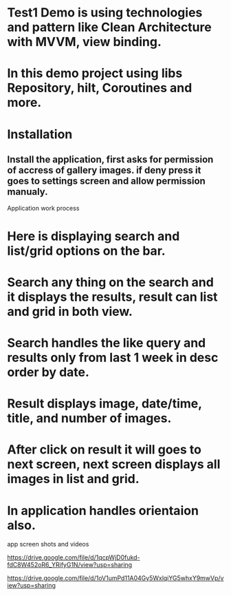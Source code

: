 # Test1 Demo is using technologies and pattern like Clean Architecture with MVVM, view binding.
# In this demo project using libs Repository, hilt, Coroutines and more.

# Installation
## Install the application, first asks for permission of accress of gallery images. if deny press it goes to settings screen and allow permission manualy.

 Application work process
# Here is displaying search and list/grid options on the bar.
# Search any thing on the search and it displays the results, result can list and grid in both view.
# Search handles the like query and results only from last 1 week in desc order by date.
# Result displays image, date/time, title, and number of images.
# After click on result it will goes to next screen, next screen displays all images in list and grid.
# In application handles orientaion also.

app screen shots and videos

https://drive.google.com/file/d/1qcpWjD0fukd-fdC8W452oR6_YRifyG1N/view?usp=sharing

https://drive.google.com/file/d/1oV1umPd11A04Gy5WxlqiYG5whxY9mwVp/view?usp=sharing
